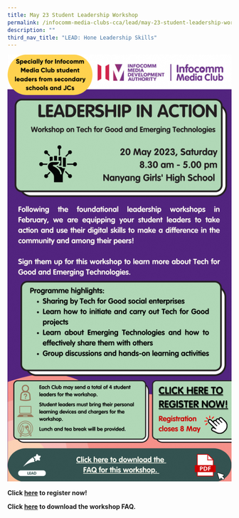 ```yaml
---
title: May 23 Student Leadership Workshop
permalink: /infocomm-media-clubs-cca/lead/may-23-student-leadership-workshop/
description: ""
third_nav_title: "LEAD: Hone Leadership Skills"
---
```

![](/images/Icmclub/leadership%20in%20action%20edm.png)

**Click [here](https://form.gov.sg/64363a8e27d3a2001200341b) to register now!** <br>

**Click [here](https://go.gov.sg/lead-leadership-in-action-workshop-faq) to download the workshop FAQ.**